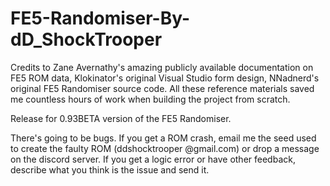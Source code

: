 # FE5-Randomiser-By-dD_ShockTrooper

Credits to Zane Avernathy's amazing publicly available documentation on FE5 ROM data, Klokinator's original Visual Studio form design, NNadnerd's original FE5 Randomiser source code. All these reference materials saved me countless hours of work when building the project from scratch.

Release for 0.93BETA version of the FE5 Randomiser. 

There's going to be bugs. If you get a ROM crash, email me the seed used to create the faulty ROM (ddshocktrooper @gmail.com) or drop a message on the discord server. If you get a logic error or have other feedback, describe what you think is the issue and send it.

